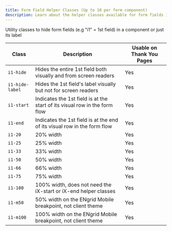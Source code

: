 ```yaml
---
title: Form Field Helper Classes (Up to 10 per form component)
description: Learn about the helper classes available for form fields in ENgrid.
---
```


Utility classes to hide form fields (e.g "i1" = 1st field) in a component or just its label

| Class           | Description                                                                | Usable on Thank You Pages |
| --------------- | -------------------------------------------------------------------------- | ------------------------- |
| `i1-hide`       | Hides the entire 1st field both visually and from screen readers           | Yes                       |
| `i1-hide-label` | Hides the 1st field's label visually but not for screen readers            | Yes                       |
| `i1-start`      | Indicates the 1st field is at the start of its visual row in the form flow | Yes                       |
| `i1-end`        | Indicates the 1st field is at the end of its visual row in the form flow   | Yes                       |
| `i1-20`         | 20% width                                                                  | Yes                       |
| `i1-25`         | 25% width                                                                  | Yes                       |
| `i1-33`         | 33% width                                                                  | Yes                       |
| `i1-50`         | 50% width                                                                  | Yes                       |
| `i1-66`         | 66% width                                                                  | Yes                       |
| `i1-75`         | 75% width                                                                  | Yes                       |
| `i1-100`        | 100% width, does not need the iX-start or iX-end helper classes            | Yes                       |
| `i1-m50`        | 50% width on the ENgrid Mobile breakpoint, not client theme                | Yes                       |
| `i1-m100`       | 100% width on the ENgrid Mobile breakpoint, not client theme               | Yes                       |
